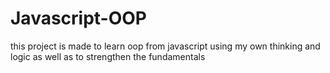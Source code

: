 # Javascript-OOP
this project is made to learn oop from javascript using my own thinking and logic as well as to strengthen the fundamentals


